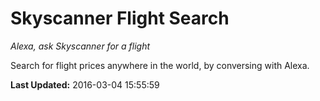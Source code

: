 # Skyscanner Flight Search
*Alexa, ask Skyscanner for a flight*

Search for flight prices anywhere in the world, by conversing with Alexa.

**Last Updated:** 2016-03-04 15:55:59